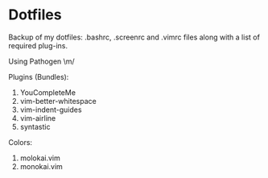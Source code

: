 # Dotfiles
Backup of my dotfiles: .bashrc, .screenrc and .vimrc files along with a list of required plug-ins.

Using Pathogen \m/

Plugins (Bundles):  

1. YouCompleteMe
2. vim-better-whitespace
3. vim-indent-guides
4. vim-airline
5. syntastic

Colors:  

1. molokai.vim
2. monokai.vim
